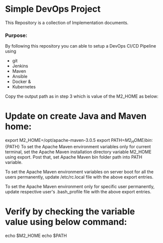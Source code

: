 # Simple DevOps Project

This Repository is a collection of Implementation documents. 

### Purpose:
By following this repository you can able to setup a DevOps CI/CD Pipeline using
- git
- Jenkins
- Maven
- Ansible
- Docker &
- Kubernetes

Copy the output path as in step 3 which is value of the M2_HOME as below:

Update on create Java and Maven home: 
=====================================
export M2_HOME=/opt/apache-maven-3.0.5
export PATH=${M2_HOME}/bin:${PATH}
To set the Apache Maven environment variables only for current terminal, set the Apache Maven installation directory variable M2_HOME using export. Post that, set Apache Maven bin folder path into PATH variable.

To set the Apache Maven environment variables on server boot for all the users permanently, update /etc/rc.local file with the above export entries.

To set the Apache Maven environment only for specific user permanently, update respective user's .bash_profile file with the above export entries.

Verify by checking the variable value using below command:
==========================================================
echo $M2_HOME
echo $PATH
